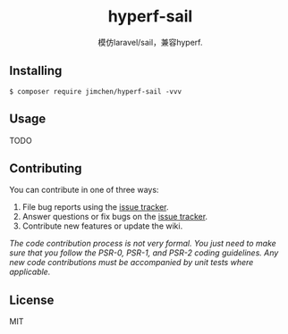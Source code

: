 <h1 align="center"> hyperf-sail </h1>

<p align="center"> 模仿laravel/sail，兼容hyperf.</p>


## Installing

```shell
$ composer require jimchen/hyperf-sail -vvv
```

## Usage

TODO

## Contributing

You can contribute in one of three ways:

1. File bug reports using the [issue tracker](https://github.com/jimchen/hyperf-sail/issues).
2. Answer questions or fix bugs on the [issue tracker](https://github.com/jimchen/hyperf-sail/issues).
3. Contribute new features or update the wiki.

_The code contribution process is not very formal. You just need to make sure that you follow the PSR-0, PSR-1, and PSR-2 coding guidelines. Any new code contributions must be accompanied by unit tests where applicable._

## License

MIT